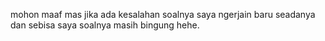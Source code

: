 mohon maaf mas jika ada kesalahan soalnya saya ngerjain baru seadanya dan sebisa saya soalnya masih bingung hehe.